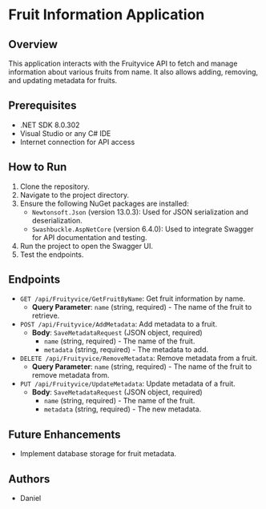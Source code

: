 # Fruit Information Application

## Overview
This application interacts with the Fruityvice API to fetch and manage information about various fruits from name. It also allows adding, removing, and updating metadata for fruits.

## Prerequisites
- .NET SDK 8.0.302
- Visual Studio or any C# IDE
- Internet connection for API access

## How to Run
1. Clone the repository.
2. Navigate to the project directory.
3. Ensure the following NuGet packages are installed:
    - `Newtonsoft.Json` (version 13.0.3): Used for JSON serialization and deserialization.
    - `Swashbuckle.AspNetCore` (version 6.4.0): Used to integrate Swagger for API documentation and testing.
4. Run the project to open the Swagger UI.
5. Test the endpoints.

## Endpoints
- `GET /api/Fruityvice/GetFruitByName`: Get fruit information by name.
    - **Query Parameter**: `name` (string, required) - The name of the fruit to retrieve.
- `POST /api/Fruityvice/AddMetadata`: Add metadata to a fruit.
    - **Body**: `SaveMetadataRequest` (JSON object, required)
        - `name` (string, required) - The name of the fruit.
        - `metadata` (string, required) - The metadata to add.
- `DELETE /api/Fruityvice/RemoveMetadata`: Remove metadata from a fruit.
    - **Query Parameter**: `name` (string, required) - The name of the fruit to remove metadata from.
- `PUT /api/Fruityvice/UpdateMetadata`: Update metadata of a fruit.
    - **Body**: `SaveMetadataRequest` (JSON object, required)
        - `name` (string, required) - The name of the fruit.
        - `metadata` (string, required) - The new metadata.

## Future Enhancements
- Implement database storage for fruit metadata.

## Authors
- Daniel
